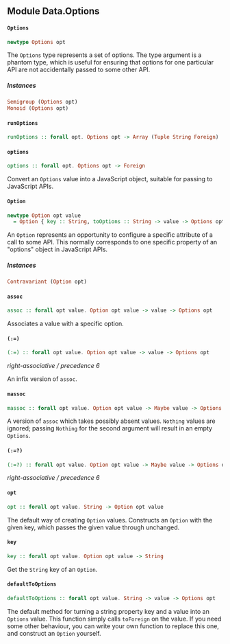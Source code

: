 ## Module Data.Options

#### `Options`

``` purescript
newtype Options opt
```

The `Options` type represents a set of options. The type argument is a
phantom type, which is useful for ensuring that options for one particular
API are not accidentally passed to some other API.

##### Instances
``` purescript
Semigroup (Options opt)
Monoid (Options opt)
```

#### `runOptions`

``` purescript
runOptions :: forall opt. Options opt -> Array (Tuple String Foreign)
```

#### `options`

``` purescript
options :: forall opt. Options opt -> Foreign
```

Convert an `Options` value into a JavaScript object, suitable for passing
to JavaScript APIs.

#### `Option`

``` purescript
newtype Option opt value
  = Option { key :: String, toOptions :: String -> value -> Options opt }
```

An `Option` represents an opportunity to configure a specific attribute
of a call to some API. This normally corresponds to one specific property
of an "options" object in JavaScript APIs.

##### Instances
``` purescript
Contravariant (Option opt)
```

#### `assoc`

``` purescript
assoc :: forall opt value. Option opt value -> value -> Options opt
```

Associates a value with a specific option.

#### `(:=)`

``` purescript
(:=) :: forall opt value. Option opt value -> value -> Options opt
```

_right-associative / precedence 6_

An infix version of `assoc`.

#### `massoc`

``` purescript
massoc :: forall opt value. Option opt value -> Maybe value -> Options opt
```

A version of `assoc` which takes possibly absent values. `Nothing` values
are ignored; passing `Nothing` for the second argument will result in an
empty `Options`.

#### `(:=?)`

``` purescript
(:=?) :: forall opt value. Option opt value -> Maybe value -> Options opt
```

_right-associative / precedence 6_

#### `opt`

``` purescript
opt :: forall opt value. String -> Option opt value
```

The default way of creating `Option` values. Constructs an `Option` with
the given key, which passes the given value through unchanged.

#### `key`

``` purescript
key :: forall opt value. Option opt value -> String
```

Get the `String` key of an `Option`.

#### `defaultToOptions`

``` purescript
defaultToOptions :: forall opt value. String -> value -> Options opt
```

The default method for turning a string property key and a value into an
`Options` value. This function simply calls `toForeign` on the value. If
you need some other behaviour, you can write your own function to replace
this one, and construct an `Option` yourself.


